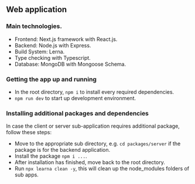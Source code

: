 ## Web application

### Main technologies.
- Frontend: Next.js framework with React.js.
- Backend: Node.js with Express.
- Build System: Lerna.
- Type checking with Typescript.
- Database: MongoDB with Mongoose Schema.

### Getting the app up and running
- In the root directory, `npm i` to install every required dependencies.
- `npm run dev` to start up development environment.

### Installing additional packages and dependencies
In case the client or server sub-application requires additional package, follow these steps:

- Move to the appropriate sub directory, e.g. `cd packages/server` if the package is for the backend application.
- Install the package `npm i ...`. 
- After installation has finished, move back to the root directory.
- Run `npx learna clean -y`, this will clean up the node_modules folders of sub apps.


